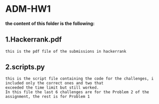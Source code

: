 # ADM-HW1

#### the content of this folder is the following:

## 1.Hackerrank.pdf  
    this is the pdf file of the submissions in hackerrank
## 2.scripts.py
    this is the script file containing the code for the challenges, i included only the correct ones and two that 
    exceeded the time limit but still worked.
    In this file the last 6 challenges are for the Problem 2 of the assignment, the rest is for Problem 1
